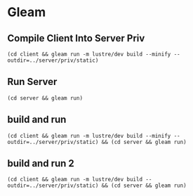 # Gleam

## Compile Client Into Server Priv
```
(cd client && gleam run -m lustre/dev build --minify --outdir=../server/priv/static)
```

## Run Server
```
(cd server && gleam run)
```
## build and run
```
(cd client && gleam run -m lustre/dev build --minify --outdir=../server/priv/static) && (cd server && gleam run)
```
## build and run 2
```
(cd client && gleam run -m lustre/dev build --outdir=../server/priv/static) && (cd server && gleam run)
```